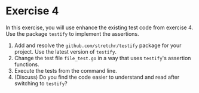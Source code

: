 # Exercise 4

In this exercise, you will use enhance the existing test code from exercise 4. Use the package `testify` to implement the assertions.

1. Add and resolve the `github.com/stretchr/testify` package for your project. Use the latest version of `testify`.
2. Change the test file `file_test.go` in a way that uses `testify`'s assertion functions.
3. Execute the tests from the command line.
4. (Discuss) Do you find the code easier to understand and read after switching to `testify`?